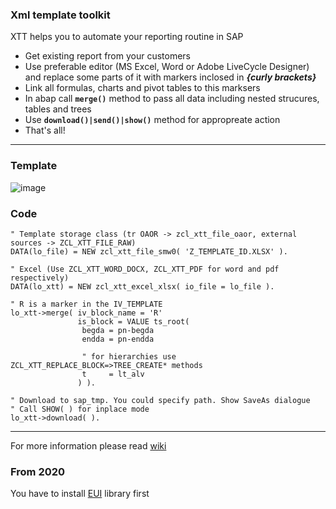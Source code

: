 ### Xml template toolkit

XTT helps you to automate your reporting routine in SAP

- Get existing report from your customers
- Use preferable editor (MS Excel, Word or Adobe LiveCycle Designer) and replace some parts of it with markers inclosed in _**{curly brackets}**_
- Link all formulas, charts and pivot tables to this marksers
- In abap call **`merge()`** method to pass all data including nested strucures, tables and trees
- Use **`download()|send()|show()`** method for appropreate action
- That's all!

---

###  Template
![image](https://user-images.githubusercontent.com/36256417/80579411-6b7c0600-8a23-11ea-8166-d48e63b7d085.png)

### Code

```abap
" Template storage class (tr OAOR -> zcl_xtt_file_oaor, external sources -> ZCL_XTT_FILE_RAW)
DATA(lo_file) = NEW zcl_xtt_file_smw0( 'Z_TEMPLATE_ID.XLSX' ).

" Excel (Use ZCL_XTT_WORD_DOCX, ZCL_XTT_PDF for word and pdf respectively)
DATA(lo_xtt) = NEW zcl_xtt_excel_xlsx( io_file = lo_file ).

" R is a marker in the IV_TEMPLATE
lo_xtt->merge( iv_block_name = 'R'
               is_block = VALUE ts_root(
                begda = pn-begda
                endda = pn-endda
                
                " for hierarchies use ZCL_XTT_REPLACE_BLOCK=>TREE_CREATE* methods
                t     = lt_alv    
               ) ).

" Download to sap_tmp. You could specify path. Show SaveAs dialogue
" Call SHOW( ) for inplace mode
lo_xtt->download( ).
```

---

For more information please read [wiki](https://github.com/bizhuka/xtt/wiki)

### From 2020
You have to install [EUI](https://github.com/bizhuka/eui) library first 
